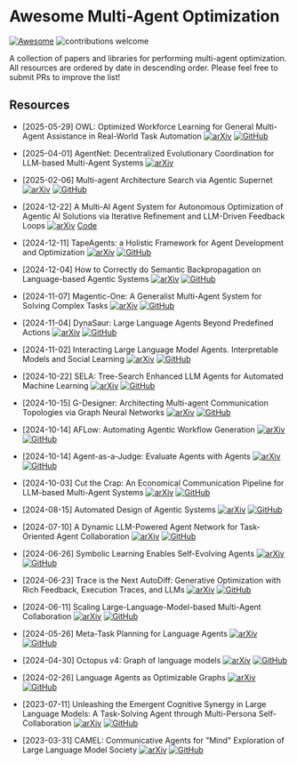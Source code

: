 # Awesome Multi-Agent Optimization 
[![Awesome](https://cdn.rawgit.com/sindresorhus/awesome/d7305f38d29fed78fa85652e3a63e154dd8e8829/media/badge.svg)](https://github.com/sindresorhus/awesome)
![contributions welcome](https://img.shields.io/badge/contributions-welcome-blue.svg?style=flat)

A collection of papers and libraries for performing multi-agent optimization. All resources are ordered by date in descending order. Please feel free to submit PRs to improve the list! 

## Resources 
- [2025-05-29] OWL: Optimized Workforce Learning for General Multi-Agent Assistance in Real-World Task Automation [![arXiv](https://img.shields.io/badge/arXiv-b31b1b.svg)](https://arxiv.org/abs/2505.23885) [![GitHub](https://img.shields.io/github/stars/camel-ai/owl.svg?style=social&label=Star)](https://github.com/camel-ai/owl)

- [2025-04-01] AgentNet: Decentralized Evolutionary Coordination for LLM-based Multi-Agent Systems [![arXiv](https://img.shields.io/badge/arXiv-b31b1b.svg)](https://arxiv.org/abs/2504.00587)

- [2025-02-06] Multi-agent Architecture Search via Agentic Supernet [![arXiv](https://img.shields.io/badge/arXiv-b31b1b.svg)](https://arxiv.org/abs/2502.04180) [![GitHub](https://img.shields.io/github/stars/bingreeky/MaAS.svg?style=social&label=Star)](https://github.com/bingreeky/MaAS)

- [2024-12-22] A Multi-AI Agent System for Autonomous Optimization of Agentic AI Solutions via Iterative Refinement and LLM-Driven Feedback Loops [![arXiv](https://img.shields.io/badge/arXiv-b31b1b.svg)](https://arxiv.org/abs/2412.17149) [Code](https://anonymous.4open.science/r/evolver-1D11/README.md)

- [2024-12-11] TapeAgents: a Holistic Framework for Agent Development and Optimization [![arXiv](https://img.shields.io/badge/arXiv-b31b1b.svg)](https://arxiv.org/abs/2412.08445) [![GitHub](https://img.shields.io/github/stars/ServiceNow/TapeAgents.svg?style=social&label=Star)](https://github.com/ServiceNow/TapeAgents)

- [2024-12-04] How to Correctly do Semantic Backpropagation on Language-based Agentic Systems [![arXiv](https://img.shields.io/badge/arXiv-b31b1b.svg)](https://arxiv.org/abs/2412.03624) [![GitHub](https://img.shields.io/github/stars/HishamAlyahya/semantic_backprop.svg?style=social&label=Star)](https://github.com/HishamAlyahya/semantic_backprop)

- [2024-11-07] Magentic-One: A Generalist Multi-Agent System for Solving Complex Tasks [![arXiv](https://img.shields.io/badge/arXiv-b31b1b.svg)](https://arxiv.org/abs/2411.04468) [![GitHub](https://img.shields.io/github/stars/microsoft/autogen.svg?style=social&label=Star)](https://github.com/microsoft/autogen/tree/main/python/packages/autogen-magentic-one)

- [2024-11-04] DynaSaur: Large Language Agents Beyond Predefined Actions [![arXiv](https://img.shields.io/badge/arXiv-b31b1b.svg)](https://arxiv.org/abs/2411.01747) [![GitHub](https://img.shields.io/github/stars/adobe-research/dynasaur.svg?style=social&label=Star)](https://github.com/adobe-research/dynasaur)

- [2024-11-02] Interacting Large Language Model Agents. Interpretable Models and Social Learning [![arXiv](https://img.shields.io/badge/arXiv-b31b1b.svg)](https://arxiv.org/abs/2411.01271) [![GitHub](https://img.shields.io/github/stars/aditj/sociallearningllm.svg?style=social&label=Star)](https://github.com/aditj/sociallearningllm)

- [2024-10-22] SELA: Tree-Search Enhanced LLM Agents for Automated Machine Learning [![arXiv](https://img.shields.io/badge/arXiv-b31b1b.svg)](https://arxiv.org/abs/2410.17238) [![GitHub](https://img.shields.io/github/stars/geekan/MetaGPT.svg?style=social&label=Star)](https://github.com/geekan/MetaGPT/blob/main/metagpt/ext/sela/)

- [2024-10-15] G-Designer: Architecting Multi-agent Communication Topologies via Graph Neural Networks [![arXiv](https://img.shields.io/badge/arXiv-b31b1b.svg)](https://arxiv.org/pdf/2410.11782) [![GitHub](https://img.shields.io/github/stars/yanweiyue/GDesigner.svg?style=social&label=Star)](https://github.com/yanweiyue/GDesigner)

- [2024-10-14] AFLow: Automating Agentic Workflow Generation [![arXiv](https://img.shields.io/badge/arXiv-b31b1b.svg)](https://arxiv.org/abs/2410.10762) [![GitHub](https://img.shields.io/github/stars/geekan/MetaGPT.svg?style=social&label=Star)](https://github.com/geekan/MetaGPT/tree/main/examples/aflow)

- [2024-10-14] Agent-as-a-Judge: Evaluate Agents with Agents [![arXiv](https://img.shields.io/badge/arXiv-b31b1b.svg)](https://arxiv.org/abs/2410.10934) [![GitHub](https://img.shields.io/github/stars/metauto-ai/agent-as-a-judge.svg?style=social&label=Star)](https://github.com/metauto-ai/agent-as-a-judge)

- [2024-10-03] Cut the Crap: An Economical Communication Pipeline for LLM-based Multi-Agent Systems [![arXiv](https://img.shields.io/badge/arXiv-b31b1b.svg)](https://arxiv.org/abs/2410.02506) [![GitHub](https://img.shields.io/github/stars/yanweiyue/AgentPrune.svg?style=social&label=Star)](https://github.com/yanweiyue/AgentPrune)

- [2024-08-15] Automated Design of Agentic Systems [![arXiv](https://img.shields.io/badge/arXiv-b31b1b.svg)](https://arxiv.org/abs/2408.08435) [![GitHub](https://img.shields.io/github/stars/ShengranHu/ADAS.svg?style=social&label=Star)](https://github.com/ShengranHu/ADAS)

- [2024-07-10] A Dynamic LLM-Powered Agent Network for Task-Oriented Agent Collaboration [![arXiv](https://img.shields.io/badge/arXiv-b31b1b.svg)](https://arxiv.org/abs/2310.02170) [![GitHub](https://img.shields.io/github/stars/SALT-NLP/DyLAN.svg?style=social&label=Star)](https://github.com/SALT-NLP/DyLAN)

- [2024-06-26] Symbolic Learning Enables Self-Evolving Agents [![arXiv](https://img.shields.io/badge/arXiv-b31b1b.svg)](https://arxiv.org/abs/2406.18532) [![GitHub](https://img.shields.io/github/stars/aiwaves-cn/agents.svg?style=social&label=Star)](https://github.com/aiwaves-cn/agents)

- [2024-06-23] Trace is the Next AutoDiff: Generative Optimization with Rich Feedback, Execution Traces, and LLMs [![arXiv](https://img.shields.io/badge/arXiv-b31b1b.svg)](https://arxiv.org/abs/2406.16218) [![GitHub](https://img.shields.io/github/stars/microsoft/trace.svg?style=social&label=Star)](https://github.com/microsoft/trace)

- [2024-06-11] Scaling Large-Language-Model-based Multi-Agent Collaboration [![arXiv](https://img.shields.io/badge/arXiv-b31b1b.svg)](https://arxiv.org/abs/2406.07155) [![GitHub](https://img.shields.io/github/stars/OpenBMB/ChatDev.svg?style=social&label=Star)](https://github.com/OpenBMB/ChatDev)

- [2024-05-26] Meta-Task Planning for Language Agents [![arXiv](https://img.shields.io/badge/arXiv-b31b1b.svg)](https://arxiv.org/abs/2405.16510) [![GitHub](https://img.shields.io/github/stars/zcaicaros/PMC.svg?style=social&label=Star)](https://github.com/zcaicaros/PMC)

- [2024-04-30] Octopus v4: Graph of language models [![arXiv](https://img.shields.io/badge/arXiv-b31b1b.svg)](https://arxiv.org/abs/2404.19296) [![GitHub](https://img.shields.io/github/stars/NexaAI/octopus-v4.svg?style=social&label=Star)](https://github.com/NexaAI/octopus-v4)

- [2024-02-26] Language Agents as Optimizable Graphs [![arXiv](https://img.shields.io/badge/arXiv-b31b1b.svg)](https://arxiv.org/abs/2402.16823) [![GitHub](https://img.shields.io/github/stars/metauto-ai/gptswarm.svg?style=social&label=Star)](https://github.com/metauto-ai/gptswarm)

- [2023-07-11] Unleashing the Emergent Cognitive Synergy in Large Language Models: A Task-Solving Agent through Multi-Persona Self-Collaboration [![arXiv](https://img.shields.io/badge/arXiv-b31b1b.svg)](https://arxiv.org/abs/2307.05300) [![GitHub](https://img.shields.io/github/stars/MikeWangWZHL/Solo-Performance-Prompting.svg?style=social&label=Star)](https://github.com/MikeWangWZHL/Solo-Performance-Prompting)

- [2023-03-31] CAMEL: Communicative Agents for "Mind" Exploration of Large Language Model Society [![arXiv](https://img.shields.io/badge/arXiv-b31b1b.svg)](https://arxiv.org/abs/2303.17760) [![GitHub](https://img.shields.io/github/stars/camel-ai/owl.svg?style=social&label=Star)](https://github.com/camel-ai/owl)

